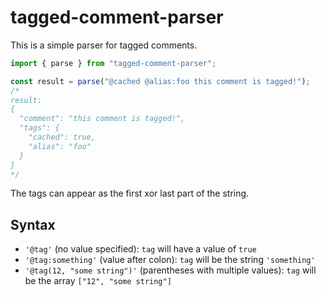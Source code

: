 # tagged-comment-parser

This is a simple parser for tagged comments.

```js
import { parse } from "tagged-comment-parser";

const result = parse("@cached @alias:foo this comment is tagged!");
/*
result:
{
  "comment": "this comment is tagged!",
  "tags": {
    "cached": true,
    "alias": "foo"
  }
}
*/
```

The tags can appear as the first xor last part of the string.

## Syntax

- `'@tag'` (no value specified): `tag` will have a value of `true`
- `'@tag:something'` (value after colon): `tag` will be the string `'something'`
- `'@tag(12, "some string")'` (parentheses with multiple values): `tag` will be the array `["12", "some string"]`
